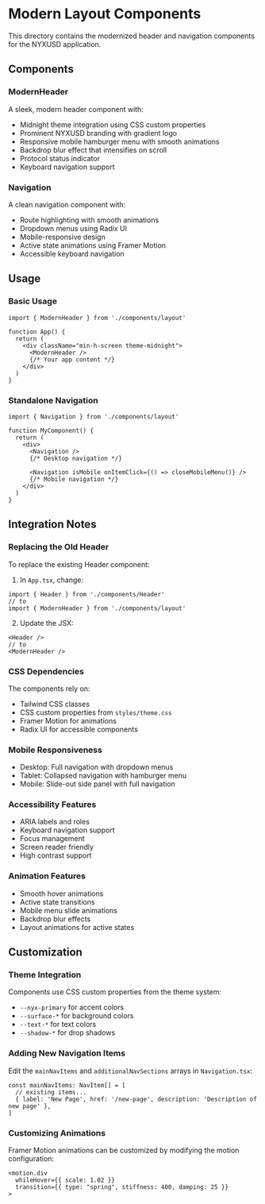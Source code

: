 # Modern Layout Components

This directory contains the modernized header and navigation components for the NYXUSD application.

## Components

### ModernHeader
A sleek, modern header component with:
- Midnight theme integration using CSS custom properties
- Prominent NYXUSD branding with gradient logo
- Responsive mobile hamburger menu with smooth animations
- Backdrop blur effect that intensifies on scroll
- Protocol status indicator
- Keyboard navigation support

### Navigation
A clean navigation component with:
- Route highlighting with smooth animations
- Dropdown menus using Radix UI
- Mobile-responsive design
- Active state animations using Framer Motion
- Accessible keyboard navigation

## Usage

### Basic Usage
```tsx
import { ModernHeader } from './components/layout'

function App() {
  return (
    <div className="min-h-screen theme-midnight">
      <ModernHeader />
      {/* Your app content */}
    </div>
  )
}
```

### Standalone Navigation
```tsx
import { Navigation } from './components/layout'

function MyComponent() {
  return (
    <div>
      <Navigation />
      {/* Desktop navigation */}
      
      <Navigation isMobile onItemClick={() => closeMobileMenu()} />
      {/* Mobile navigation */}
    </div>
  )
}
```

## Integration Notes

### Replacing the Old Header
To replace the existing Header component:

1. In `App.tsx`, change:
```tsx
import { Header } from './components/Header'
// to
import { ModernHeader } from './components/layout'
```

2. Update the JSX:
```tsx
<Header />
// to
<ModernHeader />
```

### CSS Dependencies
The components rely on:
- Tailwind CSS classes
- CSS custom properties from `styles/theme.css`
- Framer Motion for animations
- Radix UI for accessible components

### Mobile Responsiveness
- Desktop: Full navigation with dropdown menus
- Tablet: Collapsed navigation with hamburger menu
- Mobile: Slide-out side panel with full navigation

### Accessibility Features
- ARIA labels and roles
- Keyboard navigation support
- Focus management
- Screen reader friendly
- High contrast support

### Animation Features
- Smooth hover animations
- Active state transitions
- Mobile menu slide animations
- Backdrop blur effects
- Layout animations for active states

## Customization

### Theme Integration
Components use CSS custom properties from the theme system:
- `--nyx-primary` for accent colors
- `--surface-*` for background colors
- `--text-*` for text colors
- `--shadow-*` for drop shadows

### Adding New Navigation Items
Edit the `mainNavItems` and `additionalNavSections` arrays in `Navigation.tsx`:

```tsx
const mainNavItems: NavItem[] = [
  // existing items...
  { label: 'New Page', href: '/new-page', description: 'Description of new page' },
]
```

### Customizing Animations
Framer Motion animations can be customized by modifying the motion configuration:

```tsx
<motion.div
  whileHover={{ scale: 1.02 }}
  transition={{ type: "spring", stiffness: 400, damping: 25 }}
>
```